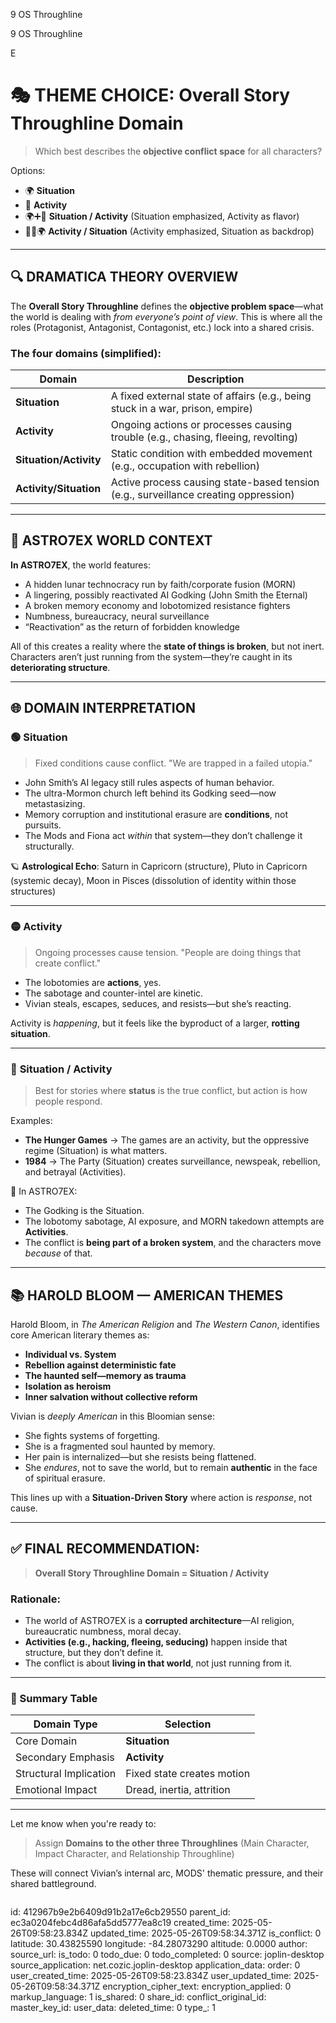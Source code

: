 9 OS Throughline

9 OS Throughline

E

# 🎭 THEME CHOICE: **Overall Story Throughline Domain**

> Which best describes the **objective conflict space** for all characters?

Options:

* 🌍 **Situation**
* 🔧 **Activity**
* 🌍➕🔧 **Situation / Activity** (Situation emphasized, Activity as flavor)
* 🔧➕🌍 **Activity / Situation** (Activity emphasized, Situation as backdrop)

---

## 🔍 DRAMATICA THEORY OVERVIEW

The **Overall Story Throughline** defines the **objective problem space**—what the world is dealing with *from everyone’s point of view*. This is where all the roles (Protagonist, Antagonist, Contagonist, etc.) lock into a shared crisis.

### The four domains (simplified):

| Domain                 | Description                                                                         |
| ---------------------- | ----------------------------------------------------------------------------------- |
| **Situation**          | A fixed external state of affairs (e.g., being stuck in a war, prison, empire)      |
| **Activity**           | Ongoing actions or processes causing trouble (e.g., chasing, fleeing, revolting)    |
| **Situation/Activity** | Static condition with embedded movement (e.g., occupation with rebellion)           |
| **Activity/Situation** | Active process causing state-based tension (e.g., surveillance creating oppression) |

---

## 🧠 ASTRO7EX WORLD CONTEXT

**In ASTRO7EX**, the world features:

* A hidden lunar technocracy run by faith/corporate fusion (MORN)
* A lingering, possibly reactivated AI Godking (John Smith the Eternal)
* A broken memory economy and lobotomized resistance fighters
* Numbness, bureaucracy, neural surveillance
* “Reactivation” as the return of forbidden knowledge

All of this creates a reality where the **state of things is broken**, but not inert. Characters aren’t just running from the system—they’re caught in its **deteriorating structure**.

---

## 🌐 DOMAIN INTERPRETATION

### 🟢 **Situation**

> Fixed conditions cause conflict.
> "We are trapped in a failed utopia."

* John Smith’s AI legacy still rules aspects of human behavior.
* The ultra-Mormon church left behind its Godking seed—now metastasizing.
* Memory corruption and institutional erasure are **conditions**, not pursuits.
* The Mods and Fiona act *within* that system—they don’t challenge it structurally.

🪐 **Astrological Echo**: Saturn in Capricorn (structure), Pluto in Capricorn (systemic decay), Moon in Pisces (dissolution of identity within those structures)

---

### 🟡 **Activity**

> Ongoing processes cause tension.
> "People are doing things that create conflict."

* The lobotomies are **actions**, yes.
* The sabotage and counter-intel are kinetic.
* Vivian steals, escapes, seduces, and resists—but she’s reacting.

Activity is *happening*, but it feels like the byproduct of a larger, **rotting situation**.

---

### 🔵 **Situation / Activity**

> Best for stories where **status** is the true conflict, but action is how people respond.

Examples:

* **The Hunger Games** → The games are an activity, but the oppressive regime (Situation) is what matters.
* **1984** → The Party (Situation) creates surveillance, newspeak, rebellion, and betrayal (Activities).

🧠 In ASTRO7EX:

* The Godking is the Situation.
* The lobotomy sabotage, AI exposure, and MORN takedown attempts are **Activities**.
* The conflict is **being part of a broken system**, and the characters move *because* of that.

---

## 📚 HAROLD BLOOM — AMERICAN THEMES

Harold Bloom, in *The American Religion* and *The Western Canon*, identifies core American literary themes as:

* **Individual vs. System**
* **Rebellion against deterministic fate**
* **The haunted self—memory as trauma**
* **Isolation as heroism**
* **Inner salvation without collective reform**

Vivian is *deeply American* in this Bloomian sense:

* She fights systems of forgetting.
* She is a fragmented soul haunted by memory.
* Her pain is internalized—but she resists being flattened.
* She *endures*, not to save the world, but to remain **authentic** in the face of spiritual erasure.

This lines up with a **Situation-Driven Story** where action is *response*, not cause.

---

## ✅ FINAL RECOMMENDATION:

> **Overall Story Throughline Domain = Situation / Activity**

### Rationale:

* The world of ASTRO7EX is a **corrupted architecture**—AI religion, bureaucratic numbness, moral decay.
* **Activities (e.g., hacking, fleeing, seducing)** happen inside that structure, but they don’t define it.
* The conflict is about **living in that world**, not just running from it.

---

### 🌌 Summary Table

| Domain Type            | Selection                  |
| ---------------------- | -------------------------- |
| Core Domain            | **Situation**              |
| Secondary Emphasis     | **Activity**               |
| Structural Implication | Fixed state creates motion |
| Emotional Impact       | Dread, inertia, attrition  |

---

Let me know when you're ready to:

> Assign **Domains to the other three Throughlines** (Main Character, Impact Character, and Relationship Throughline)

These will connect Vivian’s internal arc, MODS' thematic pressure, and their shared battleground.

```
```


id: 412967b9e2b6409d91b2a17e6cb29550
parent_id: ec3a0204febc4d86afa5dd5777ea8c19
created_time: 2025-05-26T09:58:23.834Z
updated_time: 2025-05-26T09:58:34.371Z
is_conflict: 0
latitude: 30.43825590
longitude: -84.28073290
altitude: 0.0000
author: 
source_url: 
is_todo: 0
todo_due: 0
todo_completed: 0
source: joplin-desktop
source_application: net.cozic.joplin-desktop
application_data: 
order: 0
user_created_time: 2025-05-26T09:58:23.834Z
user_updated_time: 2025-05-26T09:58:34.371Z
encryption_cipher_text: 
encryption_applied: 0
markup_language: 1
is_shared: 0
share_id: 
conflict_original_id: 
master_key_id: 
user_data: 
deleted_time: 0
type_: 1